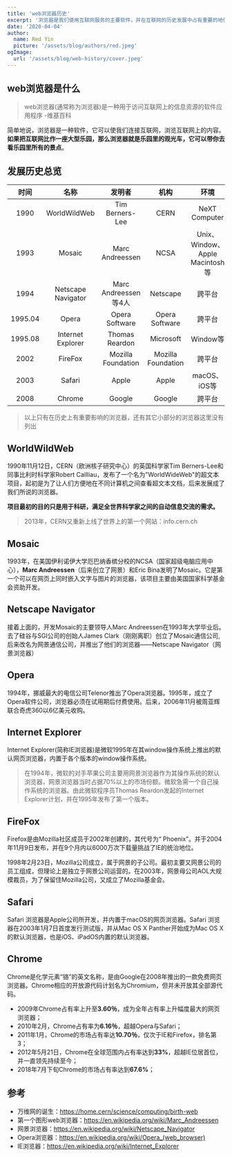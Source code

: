 ```yaml
---
title: 'web浏览器历史'
excerpt: '浏览器是我们使用互联网服务的主要软件，并在互联网的历史发展中占有重要的地位。1990年，出现了世界上第一个网页、第一个web浏览器、第一个web服务器，这些都来自于一位获得图灵奖的英国计算机科学家Tim Berners-Lee的创作。2012年伦敦奥运会开幕式上，他和他曾经发明万维网的NeXT Computer共同亮相在世界面前，向互联网致敬。'
date: '2020-04-04'
author:
  name: Red Yin
  picture: '/assets/blog/authors/red.jpeg'
ogImage:
  url: '/assets/blog/web-history/cover.jpeg'
---
```


## web浏览器是什么

> web浏览器(通常称为浏览器)是一种用于访问互联网上的信息资源的软件应用程序  -维基百科

简单地说，浏览器是一种软件，它可以使我们连接互联网，浏览互联网上的内容。**如果把互联网比作一座大型乐园，那么浏览器就是乐园里的观光车，它可以带你去看乐园里所有的景点**。

## 发展历史总览

| 时间 | 名称 | 发明者 | 机构 | 环境 |
|:---: | :---: | :---: | :---: |:---: |
| 1990 |WorldWildWeb| Tim Berners-Lee |CERN|NeXT Computer |
| 1993 | Mosaic | Marc Andreessen|NCSA|Unix、Window、Apple Macintosh等|
| 1994 |Netscape Navigator |Marc Andreessen等4人|Netscape| 跨平台 |
| 1995.04 | Opera | Opera Software |Opera Software | 跨平台 |
| 1995.08 | Internet Explorer | Thomas Reardon |Microsoft | Window等|
| 2002 | FireFox | Mozilla Foundation|  Mozilla Foundation| 跨平台 |
| 2003 | Safari | Apple | Apple | macOS、iOS等|
| 2008 | Chrome | Google | Google| 跨平台 |

> 以上只有在历史上有重要影响的浏览器，还有其它小部分的浏览器这里没有列出

## WorldWildWeb

1990年11月12日，CERN（欧洲核子研究中心）的英国科学家Tim Berners-Lee和同事比利时科学家Robert Cailliau，发布了一个名为"WorldWideWeb"的超文本项目，起初是为了让人们方便地在不同计算机之间查看超文本文档，后来发展成了我们所说的浏览器。

**项目最初的目的只是用于科研，满足全世界科学家之间的自动信息交流的需求。**
> 2013年，CERN又重新上线了世界上的第一个网站：info.cern.ch

## Mosaic

1993年，在美国伊利诺伊大学厄巴纳香槟分校的NCSA（国家超级电脑应用中心），**Marc Andreessen**（后来创立了网景）和Eric Bina发明了Mosaic。它是第一个可以在网页上同时嵌入文字与图片的浏览器，该项目主要由美国国家科学基金会资助开发。

## Netscape Navigator

接着上面的，开发Mosaic的主要领导人Marc Andreessen在1993年大学毕业后。去了硅谷与SGI公司的创始人James Clark（刚刚离职）创立了Mosaic通信公司,后来改名为网景通信公司，并推出了他们的浏览器——Netscape Navigator（网景浏览器）

## Opera

1994年，挪威最大的电信公司Telenor推出了Opera浏览器。1995年，成立了Opera软件公司，浏览器必须在试用期后付费使用。后来，2006年11月被周亚辉联合奇虎360以6亿美元收购。

## Internet Explorer

Internet Explorer(简称IE浏览器)是微软1995年在其window操作系统上推出的默认网页浏览器，内置于各个版本的window操作系统。
> 在1994年，微软的对手苹果公司主要用网景浏览器作为其操作系统的默认浏览器，网景浏览器当时占据70%以上的市场份额。微软急需一个自己操作系统的浏览器。由此微软程序员Thomas Reardon发起的Internet Explorer计划，并在1995年发布了第一个版本。

## FireFox

Firefox是由Mozilla社区成员于2002年创建的，其代号为“ Phoenix”。并于2004年11月9日发布，并在9个月内以6000万次下载量挑战了IE的统治地位。

1998年2月23日，Mozilla公司成立，属于网景的子公司。最初主要又网景公司的员工组成，但理论上是独立于网景公司运营的。在2003年，网景母公司AOL大规模裁员，为了保留住Mozilla公司，又成立了Mozilla基金会。

## Safari

Safari 浏览器是Apple公司所开发，并内置于macOS的网页浏览器。Safari 浏览器在2003年1月7日首度发行测试版，并从Mac OS X Panther开始成为Mac OS X的默认浏览器，也是iOS、iPadOS内置的默认浏览器。

## Chrome

Chrome是化学元素“铬”的英文名称，是由Google在2008年推出的一款免费网页浏览器。Chrome相应的开放源代码计划名为Chromium，但并未开放其全部源代码。

- 2009年Chrome占有率上升至**3.60％**，成为全年占有率上升幅度最大的网页浏览器；
- 2010年2月，Chrome占有率为**6.16％**，超越Opera与Safari；
- 2011年1月，Chrome的市场占有率达**10.70％**，仅次于IE和Firefox，排名第3；
- 2012年5月21日，Chrome在全球范围内占有率达到**33%**，超越IE位居首位，并一直领先持续至今；
- 2018年7月下旬Chrome的市场占有率达到**67.6%**；

## 参考

- 万维网的诞生：https://home.cern/science/computing/birth-web
- 第一个图形web浏览器：https://en.wikipedia.org/wiki/Marc_Andreessen
- 网景浏览器：https://en.wikipedia.org/wiki/Netscape_Navigator
- Opera浏览器：https://en.wikipedia.org/wiki/Opera_(web_browser)
- IE浏览器：https://en.wikipedia.org/wiki/Internet_Explorer
